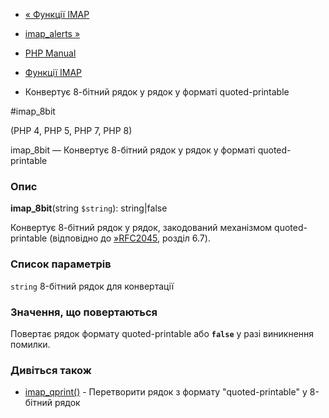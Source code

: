 - [« Функції IMAP](ref.imap.md)
- [imap_alerts »](function.imap-alerts.md)

- [PHP Manual](index.md)
- [Функції IMAP](ref.imap.md)
- Конвертує 8-бітний рядок у рядок у форматі quoted-printable

#imap_8bit

(PHP 4, PHP 5, PHP 7, PHP 8)

imap_8bit — Конвертує 8-бітний рядок у рядок у форматі
quoted-printable

### Опис

**imap_8bit**(string `$string`): string\|false

Конвертує 8-бітний рядок у рядок, закодований механізмом
quoted-printable (відповідно до
[»RFC2045](http://www.faqs.org/rfcs/rfc2045), розділ 6.7).

### Список параметрів

`string`
8-бітний рядок для конвертації

### Значення, що повертаються

Повертає рядок формату quoted-printable або **`false`** у разі
виникнення помилки.

### Дивіться також

- [imap_qprint()](function.imap-qprint.md) - Перетворити рядок з
формату "quoted-printable" у 8-бітний рядок
